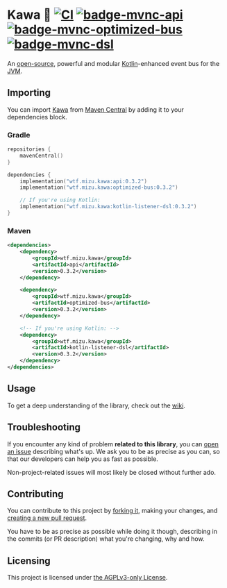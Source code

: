 # Kawa 🚀 [![CI][badge-ci]][ci] [![badge-mvnc-api] ![badge-mvnc-optimized-bus] ![badge-mvnc-dsl]][project-mvnc]

An [open-source][project-url], powerful and modular [Kotlin]-enhanced event bus for the [JVM].


## Importing

You can import [Kawa][project-url] from [Maven Central][mvnc] by adding it to your dependencies block.

### Gradle

```kt
repositories {
    mavenCentral()
}

dependencies {
    implementation("wtf.mizu.kawa:api:0.3.2")
    implementation("wtf.mizu.kawa:optimized-bus:0.3.2")

    // If you're using Kotlin:
    implementation("wtf.mizu.kawa:kotlin-listener-dsl:0.3.2")
}
```

### Maven

```xml
<dependencies>
    <dependency>
        <groupId>wtf.mizu.kawa</groupId>
        <artifactId>api</artifactId>
        <version>0.3.2</version>
    </dependency>

    <dependency>
        <groupId>wtf.mizu.kawa</groupId>
        <artifactId>optimized-bus</artifactId>
        <version>0.3.2</version>
    </dependency>

    <!-- If you're using Kotlin: -->
    <dependency>
        <groupId>wtf.mizu.kawa</groupId>
        <artifactId>kotlin-listener-dsl</artifactId>
        <version>0.3.2</version>
    </dependency>
</dependencies>
```


## Usage

To get a deep understanding of the library, check out the [wiki].


## Troubleshooting

If you encounter any kind of problem **related to this library**, you can [open an issue][new-issue] describing what's
up. We ask you to be as precise as you can, so that our developers can help you as fast as possible.

Non-project-related issues will most likely be closed without further ado.


## Contributing

You can contribute to this project by [forking it][fork], making your changes, and
[creating a new pull request][new-pr].

You have to be as precise as possible while doing it though, describing in the commits (or PR description) what you're
changing, why and how.


## Licensing

This project is licensed under [the AGPLv3-only License][license].


<!-- Links -->

[jvm]: https://adoptium.net "Adoptium website"

[kotlin]: https://kotlinlang.org "Kotlin website"

[mvnc]: https://repo1.maven.org/maven2/ "Maven Central website"


<!-- Project Links -->

[project-url]: https://github.com/MizuSoftware/kawa "Project homepage"

[fork]: https://github.com/MizuSoftware/kawa/fork "Fork this repository"

[new-pr]: https://github.com/MizuSoftware/kawa/pulls/new "Create a new pull request"

[new-issue]: https://github.com/MizuSoftware/kawa/issues/new "Create a new issue"

[wiki]: https://github.com/MizuSoftware/kawa/wiki "Project wiki"

[project-mvnc]: https://search.maven.org/search?g:wtf.mizu.kawa "Project Maven Central search"

[ci]: https://github.com/MizuSoftware/kawa/actions/workflows/build.yml "Continuous integration"

[license]: https://github.com/MizuSoftware/kawa/blob/main/LICENSE "LICENSE source file"


<!-- Badges -->

[badge-mvnc-api]: https://maven-badges.herokuapp.com/maven-central/wtf.mizu.kawa/api/badge.svg "API Maven Central badge"

[badge-mvnc-optimized-bus]: https://maven-badges.herokuapp.com/maven-central/wtf.mizu.kawa/optimized-bus/badge.svg "optimized-bus Maven Central badge"

[badge-mvnc-dsl]: https://maven-badges.herokuapp.com/maven-central/wtf.mizu.kawa/kotlin-listener-dsl/badge.svg "DSL Maven Central badge"

[badge-ci]: https://github.com/MizuSoftware/kawa/actions/workflows/build.yml/badge.svg?branch=main "CI badge"
